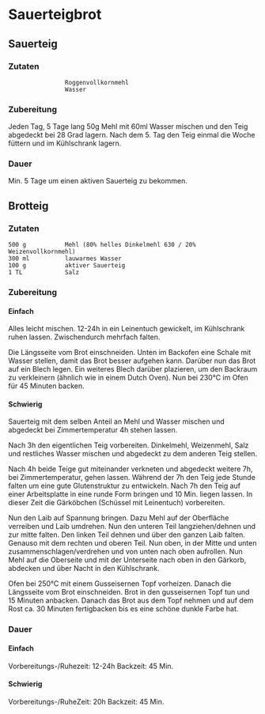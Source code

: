 # Sauerteigbrot

## Sauerteig

### Zutaten

                    Roggenvollkornmehl
                    Wasser

### Zubereitung

Jeden Tag, 5 Tage lang 50g Mehl mit 60ml Wasser mischen und den Teig abgedeckt bei 28 Grad lagern. Nach dem 5. Tag den Teig einmal die Woche füttern und im Kühlschrank lagern.

### Dauer

Min. 5 Tage um einen aktiven Sauerteig zu bekommen.

## Brotteig

### Zutaten

    500 g           Mehl (80% helles Dinkelmehl 630 / 20% Weizenvollkornmehl)
    300 ml          lauwarmes Wasser
    100 g           aktiver Sauerteig
    1 TL            Salz

### Zubereitung

#### Einfach

Alles leicht mischen. 12-24h in ein Leinentuch gewickelt, im Kühlschrank ruhen lassen. Zwischendurch mehrfach falten.

Die Längsseite vom Brot einschneiden. Unten im Backofen eine Schale mit Wasser stellen, damit das Brot besser aufgehen kann. Darüber nun das Brot auf ein Blech legen. Ein weiteres Blech darüber plazieren, um den Backraum zu verkleinern (ähnlich wie in einem Dutch Oven). Nun bei 230°C im Ofen für 45 Minuten backen.

#### Schwierig

Sauerteig mit dem selben Anteil an Mehl und Wasser mischen und abgedeckt bei Zimmertemperatur 4h stehen lassen.

Nach 3h den eigentlichen Teig vorbereiten. Dinkelmehl, Weizenmehl, Salz und restliches Wasser mischen und abgedeckt zu dem anderen Teig stellen.

Nach 4h beide Teige gut miteinander verkneten und abgedeckt weitere 7h, bei Zimmertemperatur, gehen lassen. Während der 7h den Teig jede Stunde falten um eine gute Glutenstruktur zu entwickeln. Nach 7h den Teig auf einer Arbeitsplatte in eine runde Form bringen und 10 Min. liegen lassen. In dieser Zeit die Gärköbchen (Schüssel mit Leinentuch) vorbereiten.

Nun den Laib auf Spannung bringen. Dazu Mehl auf der Oberfläche verreiben und Laib umdrehen. Nun den unteren Teil langziehen/dehnen und zur mitte falten. Den linken Teil dehnen und über den ganzen Laib falten. Genauso mit dem rechten und oberen Teil. Nun oben, in der Mitte und unten zusammenschlagen/verdrehen und von unten nach oben aufrollen. Nun Mehl auf die Oberseite und mit der Unterseite nach oben in den Gärkorb, abdecken und über Nacht in den Kühlschrank.

Ofen bei 250°C mit einem Gusseisernen Topf vorheizen. Danach die Längsseite vom Brot einschneiden. Brot in den gusseisernen Topf tun und 15 Minuten anbacken. Danach das Brot aus dem Topf nehmen und auf dem Rost ca. 30 Minuten fertigbacken bis es eine schöne dunkle Farbe hat.

### Dauer

#### Einfach

Vorbereitungs-/Ruhezeit: 12-24h
Backzeit: 45 Min.

#### Schwierig

Vorbereitungs-/RuheZeit: 20h
Backzeit: 45 Min.

